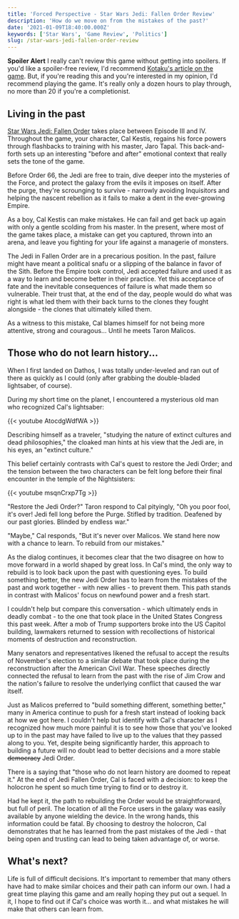 ```yaml
---
title: 'Forced Perspective - Star Wars Jedi: Fallen Order Review'
description: 'How do we move on from the mistakes of the past?'
date: '2021-01-09T18:40:00.000Z'
keywords: ['Star Wars', 'Game Review', 'Politics']
slug: /star-wars-jedi-fallen-order-review
---
```


**Spoiler Alert** I really can't review this game without getting into spoilers. If you'd like a spoiler-free review, I'd recommend [Kotaku\'s article on the game](https://kotaku.com/star-wars-jedi-fallen-order-the-kotaku-review-1839940185). But, if you're reading this and you're interested in my opinion, I'd recommend playing the game. It's really only a dozen hours to play through, no more than 20 if you're a completionist.

## Living in the past

[Star Wars Jedi: Fallen Order](https://www.ea.com/games/starwars/jedi-fallen-order) takes place between Episode III and IV. Throughout the game, your character, Cal Kestis, regains his force powers through flashbacks to training with his master, Jaro Tapal. This back-and-forth sets up an interesting "before and after" emotional context that really sets the tone of the game.

Before Order 66, the Jedi are free to train, dive deeper into the mysteries of the Force, and protect the galaxy from the evils it imposes on itself. After the purge, they're scrounging to survive - narrowly avoiding Inquisitors and helping the nascent rebellion as it fails to make a dent in the ever-growing Empire.

As a boy, Cal Kestis can make mistakes. He can fail and get back up again with only a gentle scolding from his master. In the present, where most of the game takes place, a mistake can get you captured, thrown into an arena, and leave you fighting for your life against a managerie of monsters.

The Jedi in Fallen Order are in a precarious position. In the past, failure might have meant a political snafu or a slipping of the balance in favor of the Sith. Before the Empire took control, Jedi accepted failure and used it as a way to learn and become better in their practice. Yet this acceptance of fate and the inevitable consequences of failure is what made them so vulnerable. Their trust that, at the end of the day, people would do what was right is what led them with their back turns to the clones they fought alongside - the clones that ultimately killed them.

As a witness to this mistake, Cal blames himself for not being more attentive, strong and couragous... Until he meets Taron Malicos.

## Those who do not learn history...

When I first landed on Dathos, I was totally under-leveled and ran out of there as quickly as I could (only after grabbing the double-bladed lightsaber, of course). 

During my short time on the planet, I encountered a mysterious old man who recognized Cal's lightsaber:

{{< youtube AtocdgWdfWA >}}

Describing himself as a traveler, "studying the nature of extinct cultures and dead philosophies," the cloaked man hints at his view that the Jedi are, in his eyes, an "extinct culture."

This belief certainly contrasts with Cal's quest to restore the Jedi Order; and the tension between the two characters can be felt long before their final encounter in the temple of the Nightsisters:

{{< youtube msqnCrxp7Tg >}}

"Restore the Jedi Order?" Taron respond to Cal pityingly, "Oh you poor fool, it's over! Jedi fell long before the Purge. Stifled by tradition. Deafened by our past glories. Blinded by endless war."

"Maybe," Cal responds, "But it's never over Malicos. We stand here now with a chance to learn. To rebuild from our mistakes."

As the dialog continues, it becomes clear that the two disagree on how to move forward in a world shaped by great loss. In Cal's mind, the only way to rebuild is to look back upon the past with questioning eyes. To build something better, the new Jedi Order has to learn from the mistakes of the past and work together - with new allies - to prevent them. This path stands in contrast with Malicos' focus on newfound power and a fresh start.

I couldn't help but compare this conversation - which ultimately ends in deadly combat - to the one that took place in the United States Congress this past week. After a mob of Trump supporters broke into the US Capitol building, lawmakers returned to session with recollections of historical moments of destruction and reconstruction.

Many senators and representatives likened the refusal to accept the results of November's election to a similar debate that took place during the reconstruction after the American Civil War. These speeches directly connected the refusal to learn from the past with the rise of Jim Crow and the nation's failure to resolve the underlying conflict that caused the war itself.

Just as Malicos preferred to "build something different, something better," many in America continue to push for a fresh start instead of looking back at how we got here. I couldn't help but identify with Cal's character as I recognized how much more painful it is to see how those that you've looked up to in the past may have failed to live up to the values that they passed along to you. Yet, despite being significantly harder, this approach to building a future will no doubt lead to better decisions and a more stable ~~democracy~~ Jedi Order.

There is a saying that "those who do not learn history are doomed to repeat it." At the end of Jedi Fallen Order, Cal is faced with a decision: to keep the holocron he spent so much time trying to find or to destroy it.

Had he kept it, the path to rebuilding the Order would be straightforward, but full of peril. The location of all the Force users in the galaxy was easily available by anyone wielding the device. In the wrong hands, this information could be fatal. By choosing to destroy the holocron, Cal demonstrates that he has learned from the past mistakes of the Jedi - that being open and trusting can lead to being taken advantage of, or worse.

## What's next?

Life is full of difficult decisions. It's important to remember that many others have had to make similar choices and their path can inform our own. I had a great time playing this game and am really hoping they put out a sequel. In it, I hope to find out if Cal's choice was worth it... and what mistakes he will make that others can learn from.